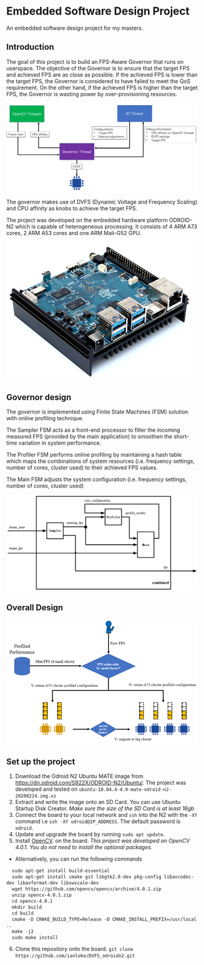 # Embedded Software Design Project
An embedded software design project for my masters.

## Introduction
The goal of this project is to build an FPS-Aware Governor that runs on userspace. The objective of
the Governor is to ensure that the target FPS and achieved FPS are as close as possible. If the
achieved FPS is lower than the target FPS, the Governor is considered to have failed to meet the QoS requirement. On the other hand, if the achieved FPS is higher than the target FPS, the Governor is wasting power by over-provisioning resources.

![Architecture](/images/architecture.png)

The governor makes use of DVFS (Dynamic Voltage and Frequency Scaling) and CPU affinity as knobs to achieve the target FPS.

The project was developed on the embedded hardware platform ODROID-N2 which is capable of heterogeneous processing. It consists of 4 ARM A73 cores, 2 ARM A53 cores and one ARM Mali-G52 GPU.

![ODROID-N2](/images/odroid-N2.jpg )

## Governor design

The governor is implemented using Finite State Machines (FSM) solution with online profiling technique.

The Sampler FSM acts as a front-end processor to filter the incoming measured FPS (provided by
the main application) to smoothen the short-time variation in system performance.

The Profiler FSM performs online profiling by maintaining a hash table which maps the combinations of system resources (i.e. frequency settings, number of cores, cluster used) to their achieved FPS values.

The Main FSM adjusts the system configuration (i.e. frequency settings, number of cores, cluster used)

![Combined FSM](/images/combined_fsm.png)

## Overall Design

![Design](/images/cluster_migration.png)

## Set up the project
1. Download the Odroid N2 Ubuntu MATE image from https://dn.odroid.com/S922X/ODROID-N2/Ubuntu/. The project was developed and tested on `ubuntu-18.04.4-4.9-mate-odroid-n2-20200224.img.xz`
2. Extract and write the image onto an SD Card. You can use Ubuntu Startup Disk Creator. *Make sure the size of the SD Card is at least 16gb*
3. Connect the board to your local network and `ssh` into the N2 with the `-XY` command i.e `ssh -XY odroid@IP_ADDRESS`. The default password is `odroid`.
4. Update and upgrade the board by running `sudo apt update`.
5. Install [OpenCV](https://docs.opencv.org/master/d7/d9f/tutorial_linux_install.html).  on the board. *This project was developed on OpenCV 4.0.1. You do not need to install the optional packages.*
  - Alternatively, you can run the following commands
  ```
    sudo apt-get install build-essential
    sudo apt-get install cmake git libgtk2.0-dev pkg-config libavcodec-dev libavformat-dev libswscale-dev
    wget https://github.com/opencv/opencv/archive/4.0.1.zip
    unzip opencv-4.0.1.zip
    cd opencv-4.0.1
    mkdir build
    cd build
    cmake -D CMAKE_BUILD_TYPE=Release -D CMAKE_INSTALL_PREFIX=/usr/local ..
    make -j2
    sudo make install
  ```
6. Clone this repository onto the board. `git clone https://github.com/ianloke/DVFS_odroidn2.git`
